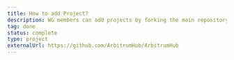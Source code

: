 ```yaml
---
title: How to add Project?
description: WG members can add projects by forking the main repository, updating the projects folder on the copy, and then submitting a merge request to the main branch. Click on the card to see the repository.
tag: done
status: complete
type: project
externalUrl: https://github.com/ArbitrumHub/ArbitrumHub
---
```

